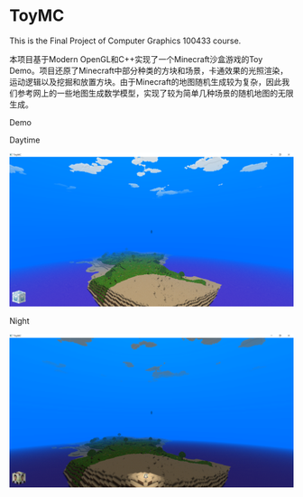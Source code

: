 # ToyMC
This is the Final Project of Computer Graphics 100433 course.

本项目基于Modern OpenGL和C++实现了一个Minecraft沙盒游戏的Toy Demo。项目还原了Minecraft中部分种类的方块和场景，卡通效果的光照渲染，运动逻辑以及挖掘和放置方块。由于Minecraft的地图随机生成较为复杂，因此我们参考网上的一些地图生成数学模型，实现了较为简单几种场景的随机地图的无限生成。

Demo

Daytime

![image-20210112122238475](https://github.com/SAOHPRWHG/ToyMC/blob/main/Fig/Daytime.png)

Night

![image-20210112122238475](https://github.com/SAOHPRWHG/ToyMC/blob/main/Fig/Night.png)



